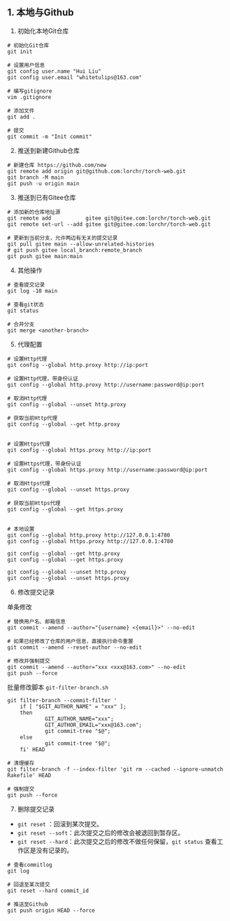 ## 1. 本地与Github
1. 初始化本地Git仓库
```shell
# 初始化Git仓库
git init

# 设置用户信息
git config user.name "Hui Liu"
git config user.email "whitetulips@163.com"

# 编写gitignore
vim .gitignore

# 添加文件
git add .

# 提交
git commit -m "Init commit"
```

2. 推送到新建Github仓库
```shell
# 新建仓库 https://github.com/new
git remote add origin git@github.com:lorchr/torch-web.git
git branch -M main
git push -u origin main
```

3. 推送到已有Gitee仓库
```shell
# 添加新的仓库地址源
git remote add           gitee git@gitee.com:lorchr/torch-web.git
git remote set-url --add gitee git@gitee.com:lorchr/torch-web.git

# 更新到当前分支，允许两边有无关的提交记录
git pull gitee main --allow-unrelated-histories
# git push gitee local_branch:remote_branch
git push gitee main:main
```

4. 其他操作
```shell
# 查看提交记录
git log -10 main

# 查看git状态
git status

# 合并分支
git merge <another-branch>
```

5. 代理配置
```shell
# 设置Http代理
git config --global http.proxy http://ip:port

# 设置Http代理，带身份认证
git config --global http.proxy http://username:password@ip:port

# 取消Http代理
git config --global --unset http.proxy

# 获取当前Http代理
git config --global --get http.proxy


# 设置Https代理
git config --global https.proxy http://ip:port

# 设置Https代理，带身份认证
git config --global https.proxy http://username:password@ip:port

# 取消Https代理
git config --global --unset https.proxy

# 获取当前Https代理
git config --global --get https.proxy


# 本地设置
git config --global http.proxy http://127.0.0.1:4780
git config --global https.proxy http://127.0.0.1:4780

git config --global --get http.proxy
git config --global --get https.proxy

git config --global --unset http.proxy
git config --global --unset https.proxy
```

6. 修改提交记录

单条修改
```shell
# 替换用户名、邮箱信息
git commit --amend --author="{username} <{email}>" --no-edit

# 如果已经修改了仓库的用户信息，直接执行命令重置
git commit --amend --reset-author --no-edit

# 修改并强制提交
git commit --amend --author="xxx <xxx@163.com>" --no-edit
git push --force
```

批量修改脚本  `git-filter-branch.sh`
```shell
git filter-branch --commit-filter '
    if [ "$GIT_AUTHOR_NAME" = "xxx" ];
    then
            GIT_AUTHOR_NAME="xxx";
            GIT_AUTHOR_EMAIL="xxx@163.com";
            git commit-tree "$@";
    else
            git commit-tree "$@";
    fi' HEAD
```

```shell
# 清理缓存
git filter-branch -f --index-filter 'git rm --cached --ignore-unmatch Rakefile' HEAD

# 强制提交
git push --force
```

7. 删除提交记录

- `git reset` ：回滚到某次提交。
- `git reset --soft`：此次提交之后的修改会被退回到暂存区。
- `git reset --hard`：此次提交之后的修改不做任何保留，`git status` 查看工作区是没有记录的。

```shell
# 查看commitlog
git log

# 回退至某次提交
git reset --hard commit_id

# 推送至Github
git push origin HEAD --force
```
